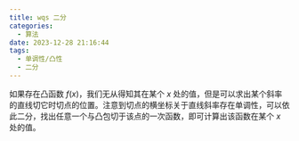 ```yaml
---
title: wqs 二分
categories:
  - 算法
date: 2023-12-28 21:16:44
tags:
  - 单调性/凸性
  - 二分
---
```

如果存在凸函数 $f(x)$，我们无从得知其在某个 $x$ 处的值，但是可以求出某个斜率的直线切它时切点的位置。注意到切点的横坐标关于直线斜率存在单调性，可以依此二分，找出任意一个与凸包切于该点的一次函数，即可计算出该函数在某个 $x$ 处的值。